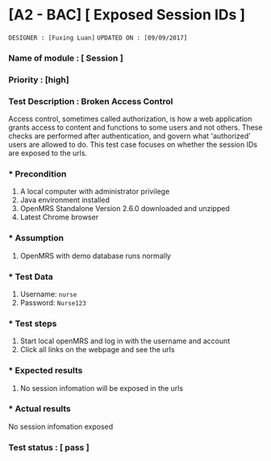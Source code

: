 # [A2 - BAC] [ Exposed Session IDs ]
`DESIGNER : [Fuxing Luan]`
`UPDATED ON : [09/09/2017]`

### Name of module : [ Session ]

### Priority : [high]

### Test Description : Broken Access Control 
Access control, sometimes called authorization, is how a web application grants access to content and functions to some users and not others. These checks are performed after authentication, and govern what 'authorized' users are allowed to do. This test case focuses on whether the session IDs are exposed to the urls.

### * Precondition
1. A local computer with administrator privilege
2. Java environment installed
3. OpenMRS Standalone Version 2.6.0 downloaded and unzipped
4. Latest Chrome browser

### * Assumption
1. OpenMRS with demo database runs normally

### * Test Data
1. Username: `nurse`
2. Password: `Nurse123`

### * Test steps
1. Start local openMRS and log in with the username and account
2. Click all links on the webpage and see the urls

### * Expected results
1. No session infomation will be exposed in the urls

### * Actual results
No session infomation exposed

### Test status : [ pass ]
